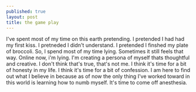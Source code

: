 ```yaml
---
published: true
layout: post
title: the game play
---
```


I've spent most of my time on this earth pretending. I pretended I had had my first kiss. I pretneded I didn't understand. I pretended I finshed my plate of broccoli. So, I spend most of my time lying. Sometimes it still feels that way. Online now, i'm lying. I'm creating a persona of myself thats thoughtful and creative. I don't think that's true, that's not me. I think it's time for a bit of honesty in my life. I think it's time for a bit of confession. I am here to find out what I believe in because as of now the only thing I've worked toward in this world is learning how to numb myself. It's time to come off anesthesia. 